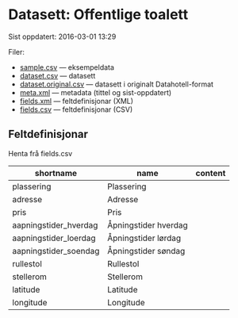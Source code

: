 # Datasett:     Offentlige toalett
 Sist oppdatert: 2016-03-01 13:29

 Filer:
 - [sample.csv](sample.csv) — eksempeldata
 - [dataset.csv](dataset.csv) — datasett
 - [dataset.original.csv](dataset.original.csv) — datasett i originalt Datahotell-format
 - [meta.xml](meta.xml) — metadata (tittel og sist-oppdatert)
 - [fields.xml](fields.xml) — feltdefinisjonar (XML)
 - [fields.csv](fields.csv) — feltdefinisjonar (CSV)


## Feltdefinisjonar
Henta frå fields.csv

| shortname | name | content |
| --- | --- | --- |
| plassering | Plassering |  |
| adresse | Adresse |  |
| pris | Pris |  |
| aapningstider_hverdag | Åpningstider hverdag |  |
| aapningstider_loerdag | Åpningstider lørdag |  |
| aapningstider_soendag | Åpningstider søndag |  |
| rullestol | Rullestol |  |
| stellerom | Stellerom |  |
| latitude | Latitude |  |
| longitude | Longitude |  |
